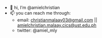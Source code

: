 - 👋 hi, I’m @amielchristian
- 📫 you can reach me through:
  - email: christianmalaay03@gmail.com || amielchristian.malaay.cics@ust.edu.ph
  - twitter: @amiel_mly

<!--
- 👀 I’m interested in ...
- 🌱 I’m currently learning ...
- 💞️ I’m looking to collaborate on ...
- 📫 How to reach me ...
-->

<!---
amielchristian/amielchristian is a ✨ special ✨ repository because its `README.md` (this file) appears on your GitHub profile.
You can click the Preview link to take a look at your changes.
--->
